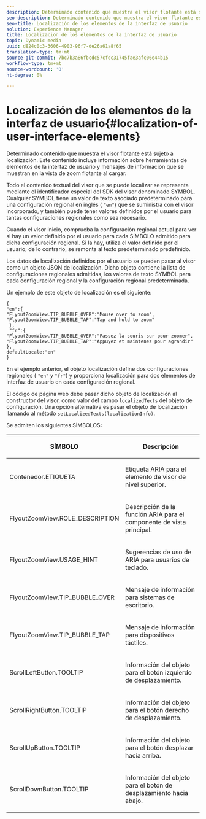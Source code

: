 ```yaml
---
description: Determinado contenido que muestra el visor flotante está sujeto a localización. Este contenido incluye información sobre herramientas de elementos de la interfaz de usuario y mensajes de información que se muestran en la vista de zoom flotante al cargar.
seo-description: Determinado contenido que muestra el visor flotante está sujeto a localización. Este contenido incluye información sobre herramientas de elementos de la interfaz de usuario y mensajes de información que se muestran en la vista de zoom flotante al cargar.
seo-title: Localización de los elementos de la interfaz de usuario
solution: Experience Manager
title: Localización de los elementos de la interfaz de usuario
topic: Dynamic media
uuid: d824c0c3-3606-4903-96f7-de26a61a8f65
translation-type: tm+mt
source-git-commit: 7bc7b3a86fbcdc57cfdc31745fae3afc06e44b15
workflow-type: tm+mt
source-wordcount: '0'
ht-degree: 0%

---
```



# Localización de los elementos de la interfaz de usuario{#localization-of-user-interface-elements}

Determinado contenido que muestra el visor flotante está sujeto a localización. Este contenido incluye información sobre herramientas de elementos de la interfaz de usuario y mensajes de información que se muestran en la vista de zoom flotante al cargar.

Todo el contenido textual del visor que se puede localizar se representa mediante el identificador especial del SDK del visor denominado SYMBOL. Cualquier SYMBOL tiene un valor de texto asociado predeterminado para una configuración regional en inglés ( `"en"`) que se suministra con el visor incorporado, y también puede tener valores definidos por el usuario para tantas configuraciones regionales como sea necesario.

Cuando el visor inicio, comprueba la configuración regional actual para ver si hay un valor definido por el usuario para cada SÍMBOLO admitido para dicha configuración regional. Si la hay, utiliza el valor definido por el usuario; de lo contrario, se remonta al texto predeterminado predefinido.

Los datos de localización definidos por el usuario se pueden pasar al visor como un objeto JSON de localización. Dicho objeto contiene la lista de configuraciones regionales admitidas, los valores de texto SYMBOL para cada configuración regional y la configuración regional predeterminada.

Un ejemplo de este objeto de localización es el siguiente:

```
{ 
"en":{ 
"FlyoutZoomView.TIP_BUBBLE_OVER":"Mouse over to zoom", 
"FlyoutZoomView.TIP_BUBBLE_TAP":"Tap and hold to zoom" 
 }, 
 "fr":{ 
"FlyoutZoomView.TIP_BUBBLE_OVER":"Passez la souris sur pour zoomer", 
"FlyoutZoomView.TIP_BUBBLE_TAP":"Appuyez et maintenez pour agrandir" 
}, 
defaultLocale:"en" 
}
```

En el ejemplo anterior, el objeto localización define dos configuraciones regionales ( `"en"` y `"fr"`) y proporciona localización para dos elementos de interfaz de usuario en cada configuración regional.

El código de página web debe pasar dicho objeto de localización al constructor del visor, como valor del campo `localizedTexts` del objeto de configuración. Una opción alternativa es pasar el objeto de localización llamando al método `setLocalizedTexts(localizationInfo)`.

Se admiten los siguientes SÍMBOLOS:

<table id="table_58C40353B7244335872350C98DF2CFB3"> 
 <thead> 
  <tr> 
   <th colname="col1" class="entry"> <p>SÍMBOLO </p> </th> 
   <th colname="col2" class="entry"> <p>Descripción </p> </th> 
  </tr> 
 </thead>
 <tbody> 
  <tr> 
   <td colname="col1"> <p> <span class="codeph"> Contenedor.ETIQUETA  </span> </p> </td> 
   <td colname="col2"> <p>Etiqueta ARIA para el elemento de visor de nivel superior. </p> </td> 
  </tr> 
  <tr> 
   <td colname="col1"> <p> <span class="codeph"> FlyoutZoomView.ROLE_DESCRIPTION  </span> </p> </td> 
   <td colname="col2"> <p>Descripción de la función ARIA para el componente de vista principal. </p> </td> 
  </tr> 
  <tr> 
   <td colname="col1"> <p> <span class="codeph"> FlyoutZoomView.USAGE_HINT  </span> </p> </td> 
   <td colname="col2"> <p>Sugerencias de uso de ARIA para usuarios de teclado. </p> </td> 
  </tr> 
  <tr> 
   <td colname="col1"> <p> <span class="codeph"> FlyoutZoomView.TIP_BUBBLE_OVER  </span> </p> </td> 
   <td colname="col2"> <p>Mensaje de información para sistemas de escritorio. </p> </td> 
  </tr> 
  <tr> 
   <td colname="col1"> <p> <span class="codeph"> FlyoutZoomView.TIP_BUBBLE_TAP  </span> </p> </td> 
   <td colname="col2"> <p>Mensaje de información para dispositivos táctiles. </p> </td> 
  </tr> 
  <tr> 
   <td colname="col1"> <p> <span class="codeph"> ScrollLeftButton.TOOLTIP  </span> </p> </td> 
   <td colname="col2"> <p>Información del objeto para el botón izquierdo de desplazamiento. </p> </td> 
  </tr> 
  <tr> 
   <td colname="col1"> <p> <span class="codeph"> ScrollRightButton.TOOLTIP  </span> </p> </td> 
   <td colname="col2"> <p>Información del objeto para el botón derecho de desplazamiento. </p> </td> 
  </tr> 
  <tr> 
   <td colname="col1"> <p> <span class="codeph"> ScrollUpButton.TOOLTIP  </span> </p> </td> 
   <td colname="col2"> <p>Información del objeto para el botón desplazar hacia arriba. </p> </td> 
  </tr> 
  <tr> 
   <td colname="col1"> <p> <span class="codeph"> ScrollDownButton.TOOLTIP  </span> </p> </td> 
   <td colname="col2"> <p>Información del objeto para el botón de desplazamiento hacia abajo. </p> </td> 
  </tr> 
 </tbody> 
</table>

